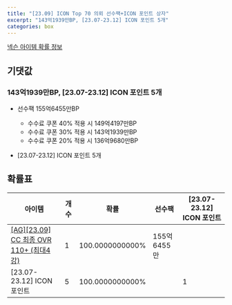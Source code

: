 ```yaml
---
title: "[23.09] ICON Top 70 의뢰 선수팩+ICON 포인트 상자"
excerpt: "143억1939만BP, [23.07-23.12] ICON 포인트 5개"
categories: box
---
```

[넥슨 아이템 확률 정보](http://iteminfo.nexon.com/probability/fo4?sn=7251)

## 기댓값
### 143억1939만BP, [23.07-23.12] ICON 포인트 5개
- 선수팩 155억6455만BP
  - 수수료 쿠폰 40% 적용 시 149억4197만BP
  - 수수료 쿠폰 30% 적용 시 143억1939만BP
  - 수수료 쿠폰 20% 적용 시 136억9680만BP

- [23.07-23.12] ICON 포인트 5개

## 확률표

|아이템|개수|확률|선수팩|[23.07-23.12] ICON 포인트|
|---|---|---|---|---|
|[[AG][23.09] CC 최종 OVR 110+ (최대4강)](/player/7236)|1|100.0000000000%|155억6455만||
|[23.07-23.12] ICON 포인트|5|100.0000000000%||1|

